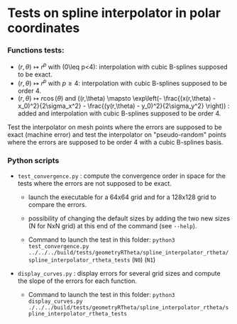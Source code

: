 # Tests on spline interpolator in polar coordinates

### Functions tests: 

* $(r,\theta) \mapsto r^p$ with \(0\leq p<4\): interpolation with cubic B-splines supposed to be exact.
* $(r,\theta) \mapsto r^p$ with $p \geq 4$: interpolation with cubic B-splines supposed to be order 4.
* $(r,\theta) \mapsto r \cos(\theta)$ and \((r,\theta) \mapsto \exp\left(- \frac{(x(r,\theta) - x_0)^2}{2\sigma_x^2} - \frac{(y(r,\theta) - y_0)^2}{2\sigma_y^2} \right)\) : added and interpolation with cubic B-splines supposed to be order 4.

Test the interpolator on mesh points where the errors are supposed to be exact (machine error) and test the interpolator on "pseudo-random" points where the errors are supposed to be order 4 with a cubic B-splines basis. 
    
### Python scripts
    
* `test_convergence.py` : compute the convergence order in space for the tests where the errors are not supposed to be exact. 
    * launch the executable for a 64x64 grid and for a 128x128 grid to compare the errors. 
    * possibility of changing the default sizes by adding the two new sizes (N for NxN grid) at this end of the command (see `--help`).

    * Command to launch the test in this folder: `python3 test_convergence.py ../../../build/tests/geometryRTheta/spline_interpolator_rtheta/spline_interpolator_rtheta_tests` (`N0`) (`N1`)
    
* `display_curves.py` : display errors for several grid sizes and compute the slope of the errors for each function.

    * Command to launch the test in this folder: `python3 display_curves.py ./../../build/tests/geometryRTheta/spline_interpolator_rtheta/spline_interpolator_rtheta_tests`

 
